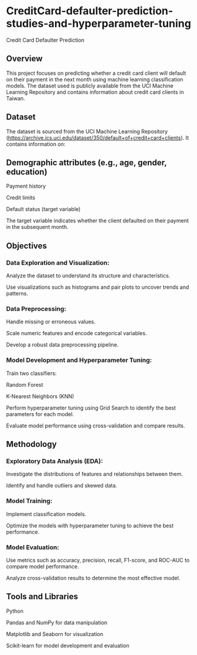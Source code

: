 # CreditCard-defaulter-prediction-studies-and-hyperparameter-tuning
Credit Card Defaulter Prediction

## Overview

This project focuses on predicting whether a credit card client will default on their payment in the next month using machine learning classification models. The dataset used is publicly available from the UCI Machine Learning Repository and contains information about credit card clients in Taiwan.

## Dataset

The dataset is sourced from the UCI Machine Learning Repository (https://archive.ics.uci.edu/dataset/350/default+of+credit+card+clients). It contains information on:

## Demographic attributes (e.g., age, gender, education)

Payment history

Credit limits

Default status (target variable)

The target variable indicates whether the client defaulted on their payment in the subsequent month.

## Objectives

### Data Exploration and Visualization:

Analyze the dataset to understand its structure and characteristics.

Use visualizations such as histograms and pair plots to uncover trends and patterns.

### Data Preprocessing:

Handle missing or erroneous values.

Scale numeric features and encode categorical variables.

Develop a robust data preprocessing pipeline.

### Model Development and Hyperparameter Tuning:

Train two classifiers:

Random Forest

K-Nearest Neighbors (KNN)

Perform hyperparameter tuning using Grid Search to identify the best parameters for each model.

Evaluate model performance using cross-validation and compare results.

## Methodology

### Exploratory Data Analysis (EDA):

Investigate the distributions of features and relationships between them.

Identify and handle outliers and skewed data.

### Model Training:

Implement classification models.

Optimize the models with hyperparameter tuning to achieve the best performance.

### Model Evaluation:

Use metrics such as accuracy, precision, recall, F1-score, and ROC-AUC to compare model performance.

Analyze cross-validation results to determine the most effective model.

## Tools and Libraries

Python

Pandas and NumPy for data manipulation

Matplotlib and Seaborn for visualization

Scikit-learn for model development and evaluation
